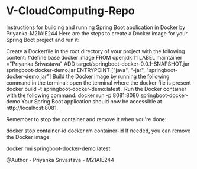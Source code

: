 # V-CloudComputing-Repo

Instructions for building and running Spring Boot application in Docker by Priyanka-M21AIE244
Here are the steps to create a Docker image for your Spring Boot project and run it:

Create a Dockerfile in the root directory of your project with the following content:
#define base docker image
FROM openjdk:11
LABEL maintainer ="Priyanka Srivastava"
ADD target/springboot-docker-0.0.1-SNAPSHOT.jar springboot-docker-demo.jar
ENTRYPOINT ["java", "-jar", "springboot-docker-demo.jar"]
Build the Docker image by running the following command in the terminal:
open the terminal where the docker file is present
docker build -t springboot-docker-demo:latest .
Run the Docker container with the following command:
docker run -p 8081:8080 springboot-docker-demo
Your Spring Boot application should now be accessible at http://localhost:8081.

Remember to stop the container and remove it when you're done:

docker stop container-id
docker rm container-id
If needed, you can remove the Docker image:

docker rmi springboot-docker-demo:latest

@Author - Priyanka Srivastava - M21AIE244
